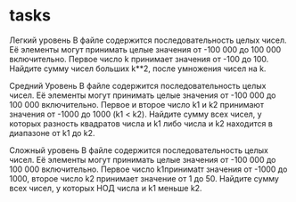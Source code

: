 # tasks
Легкий уровень
В файле содержится последовательность целых чисел.
Её элементы могут принимать целые значения от -100 000 до 100 000 включительно. Первое число k принимает значения от -100 до 100. 
Найдите сумму чисел больших k**2, после умножения чисел на k.


Средний Уровень
В файле содержится последовательность целых чисел.
Её элементы могут принимать целые значения от -100 000 до 100 000 включительно. Первое и второе число k1 и k2 принимают значения от -1000 до 1000 (k1 <  k2). Найдите сумму всех чисел, у которых разность квадратов числа и k1 либо числа и k2 находится в диапазоне от k1 до k2.



Сложный уровень
В файле содержится последовательность целых чисел.
Её элементы могут принимать целые значения от -100 000 до 100 000 включительно. Первое число k1принимаtт значения от -1000 до 1000, второе  число k2 принимает значение от 1 до 50. Найдите сумму всех чисел, у которых НОД числа и k1 меньше k2.
